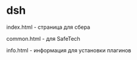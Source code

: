 # dsh

index.html - страница для сбера

common.html - для SafeTech

info.html - информация для установки плагинов
